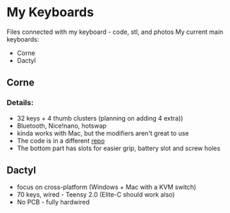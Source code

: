 # My Keyboards
Files connected with my keyboard - code, stl, and photos
My current main keyboards:
* Corne 
* Dactyl

## Corne
### Details:
* 32 keys + 4 thumb clusters (planning on adding 4 extra))
* Bluetooth, Nice!nano, hotswap
* kinda works with Mac, but the modifiers aren't great to use
* The code is in a different [repo](https://github.com/MikeF404/no-view-corne-config)
* The bottom part has slots for easier grip, battery slot and screw holes

## Dactyl
* focus on cross-platform (Windows + Mac with a KVM switch)
* 70 keys, wired - Teensy 2.0 (Elite-C should work also)
* No PCB - fully hardwired
